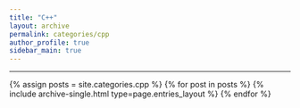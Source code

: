 ```yaml
---
title: "C++"
layout: archive
permalink: categories/cpp
author_profile: true
sidebar_main: true
---
```


<!-- 공백이 포함되어 있는 카테고리 이름의 경우 site.categories['a b c'] 이런식으로! -->

***

{% assign posts = site.categories.cpp %}
{% for post in posts %} {% include archive-single.html type=page.entries_layout %} {% endfor %}